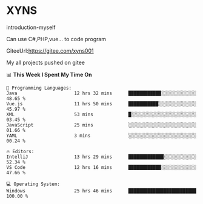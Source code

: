 # XYNS
introduction-myself

Can use C#,PHP,vue... to code program

GiteeUrl:https://gitee.com/xyns001

My all projects pushed on gitee

<!--START_SECTION:waka-->
📊 **This Week I Spent My Time On** 

```text
💬 Programming Languages: 
Java                     12 hrs 32 mins      ████████████░░░░░░░░░░░░░   48.65 % 
Vue.js                   11 hrs 50 mins      ███████████░░░░░░░░░░░░░░   45.97 % 
XML                      53 mins             █░░░░░░░░░░░░░░░░░░░░░░░░   03.45 % 
JavaScript               25 mins             ░░░░░░░░░░░░░░░░░░░░░░░░░   01.66 % 
YAML                     3 mins              ░░░░░░░░░░░░░░░░░░░░░░░░░   00.24 % 

🔥 Editors: 
IntelliJ                 13 hrs 29 mins      █████████████░░░░░░░░░░░░   52.34 % 
VS Code                  12 hrs 16 mins      ████████████░░░░░░░░░░░░░   47.66 % 

💻 Operating System: 
Windows                  25 hrs 46 mins      █████████████████████████   100.00 % 
```


<!--END_SECTION:waka-->
